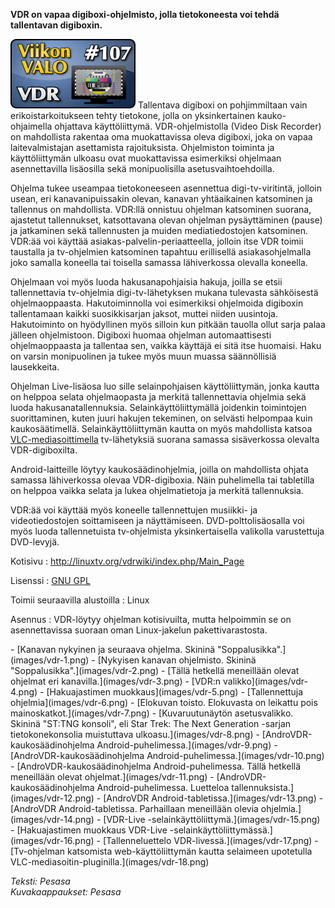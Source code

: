 <!--
Title: VDR
Week: 3x03
Number: 107
Date: 2013/01/13
Pageimage: valo107-vdr.png
Tags: Linux,Multimedia,Video,Mediakeskus,Televisio,Elokuva
-->

**VDR on vapaa digiboxi-ohjelmisto, jolla tietokoneesta voi tehdä
tallentavan digiboxin.**

![](images/valo107-vdr.png "fig:valo107-vdr.png") Tallentava digiboxi on
pohjimmiltaan vain erikoistarkoitukseen tehty tietokone, jolla on
yksinkertainen kauko-ohjaimella ohjattava käyttöliittymä.
VDR-ohjelmistolla (Video Disk Recorder) on mahdollista rakentaa oma
muokattavissa oleva digiboxi, joka on vapaa laitevalmistajan asettamista
rajoituksista. Ohjelmiston toiminta ja käyttöliittymän ulkoasu ovat
muokattavissa esimerkiksi ohjelmaan asennettavilla lisäosilla sekä
monipuolisilla asetusvaihtoehdoilla.

Ohjelma tukee useampaa tietokoneeseen asennettua digi-tv-viritintä,
jolloin usean, eri kanavanipuissakin olevan, kanavan yhtäaikainen
katsominen ja tallennus on mahdollista. VDR:llä onnistuu ohjelman
katsominen suorana, ajastetut tallennukset, katsottavana olevan ohjelman
pysäyttäminen (pause) ja jatkaminen sekä tallennusten ja muiden
mediatiedostojen katsominen. VDR:ää voi käyttää
asiakas-palvelin-periaatteella, jolloin itse VDR toimii taustalla ja
tv-ohjelmien katsominen tapahtuu erillisellä asiakasohjelmalla joko
samalla koneella tai toisella samassa lähiverkossa olevalla koneella.

Ohjelmaan voi myös luoda hakusanapohjaisia hakuja, joilla se etsii
tallennettavia tv-ohjelmia digi-tv-lähetyksen mukana tulevasta
sähköisestä ohjelmaoppaasta. Hakutoiminnolla voi esimerkiksi ohjelmoida
digiboxin tallentamaan kaikki suosikkisarjan jaksot, muttei niiden
uusintoja. Hakutoiminto on hyödyllinen myös silloin kun pitkään tauolla
ollut sarja palaa jälleen ohjelmistoon. Digiboxi huomaa ohjelman
automaattisesti ohjelmaoppaasta ja tallentaa sen, vaikka käyttäjä ei
sitä itse huomaisi. Haku on varsin monipuolinen ja tukee myös muun
muassa säännöllisiä lausekkeita.

Ohjelman Live-lisäosa luo sille selainpohjaisen käyttöliittymän, jonka
kautta on helppoa selata ohjelmaopasta ja merkitä tallennettavia
ohjelmia sekä luoda hakusanatallennuksia. Selainkäyttöliittymällä
joidenkin toimintojen suorittaminen, kuten juuri hakujen tekeminen, on
selvästi helpompaa kuin kaukosäätimellä. Selainkäyttöliittymän kautta on
myös mahdollista katsoa
[VLC-mediasoittimella](VLC-mediasoitin) tv-lähetyksiä suorana
samassa sisäverkossa olevalta VDR-digiboxilta.

Android-laitteille löytyy kaukosäädinohjelmia, joilla on mahdollista
ohjata samassa lähiverkossa olevaa VDR-digiboxia. Näin puhelimella tai
tabletilla on helppoa vaikka selata ja lukea ohjelmatietoja ja merkitä
tallennuksia.

VDR:ää voi käyttää myös koneelle tallennettujen musiikki- ja
videotiedostojen soittamiseen ja näyttämiseen. DVD-polttolisäosalla voi
myös luoda tallennetuista tv-ohjelmista yksinkertaisella valikolla
varustettuja DVD-levyjä.

Kotisivu
:   <http://linuxtv.org/vdrwiki/index.php/Main_Page>

Lisenssi
:   [GNU GPL](GNU_GPL)

Toimii seuraavilla alustoilla
:   Linux

Asennus
:   VDR-löytyy ohjelman kotisivuilta, mutta helpoimmin se on
    asennettavissa suoraan oman Linux-jakelun pakettivarastosta.

<div class="psgallery" markdown="1">
-   [Kanavan nykyinen ja seuraava ohjelma. Skininä
    "Soppalusikka".](images/vdr-1.png)
-   [Nykyisen kanavan ohjelmisto. Skininä
    "Soppalusikka".](images/vdr-2.png)
-   [Tällä hetkellä meneillään olevat ohjelmat eri
    kanavilla.](images/vdr-3.png)
-   [VDR:n valikko](images/vdr-4.png)
-   [Hakuajastimen muokkaus](images/vdr-5.png)
-   [Tallennettuja ohjelmia](images/vdr-6.png)
-   [Elokuvan toisto. Elokuvasta on leikattu pois
    mainoskatkot.](images/vdr-7.png)
-   [Kuvaruutunäytön asetusvalikko. Skininä "ST:TNG konsoli", eli Star
    Trek: The Next Generation -sarjan tietokonekonsolia muistuttava
    ulkoasu.](images/vdr-8.png)
-   [AndroVDR-kaukosäädinohjelma Android-puhelimessa.](images/vdr-9.png)
-   [AndroVDR-kaukosäädinohjelma
    Android-puhelimessa.](images/vdr-10.png)
-   [AndroVDR-kaukosäädinohjelma Android-puhelimessa. Tällä hetkellä
    meneillään olevat ohjelmat.](images/vdr-11.png)
-   [AndroVDR-kaukosäädinohjelma Android-puhelimessa. Luetteloa
    tallennuksista.](images/vdr-12.png)
-   [AndroVDR Android-tabletissa.](images/vdr-13.png)
-   [AndroVDR Android-tabletissa. Parhaillaan meneillään olevia
    ohjelmia.](images/vdr-14.png)
-   [VDR-Live -selainkäyttöliittymä.](images/vdr-15.png)
-   [Hakuajastimen muokkaus VDR-Live
    -selainkäyttöliittymässä.](images/vdr-16.png)
-   [Tallenneluettelo VDR-livessä.](images/vdr-17.png)
-   [Tv-ohjelman katsomista web-käyttöliittymän kautta selaimeen
    upotetulla VLC-mediasoitin-pluginilla.](images/vdr-18.png)
</div>

*Teksti: Pesasa* <br />
*Kuvakaappaukset: Pesasa*

